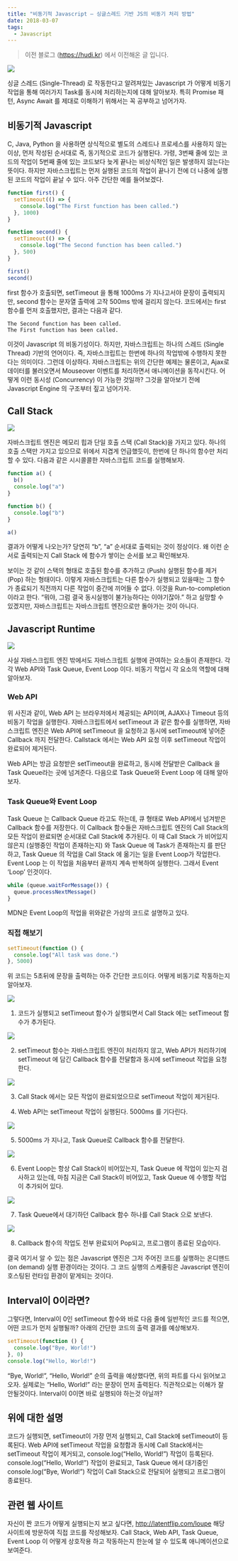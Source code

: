 ```yaml
---
title: "비동기적 Javascript – 싱글스레드 기반 JS의 비동기 처리 방법"
date: 2018-03-07
tags:
  - Javascript
---
```


> 이전 블로그 (https://hudi.kr) 에서 이전해온 글 입니다.

![](./thumb.png)

싱글 스레드 (Single-Thread) 로 작동한다고 알려져있는 Javascript 가 어떻게 비동기 작업을 통해 여러가지 Task를 동시에 처리하는지에 대해 알아보자. 특히 Promise 패턴, Async Await 를 제대로 이해하기 위해서는 꼭 공부하고 넘어가자.

## 비동기적 Javascript

C, Java, Python 을 사용하면 상식적으로 별도의 스레드나 프로세스를 사용하지 않는 이상, 먼저 작성된 순서대로 즉, 동기적으로 코드가 실행된다. 가령, 3번째 줄에 있는 코드의 작업이 5번째 줄에 있는 코드보다 늦게 끝나는 비상식적인 일은 발생하지 않는다는 뜻이다. 하지만 자바스크립트는 먼저 실행된 코드의 작업이 끝나기 전에 더 나중에 실행된 코드의 작업이 끝날 수 있다. 아주 간단한 예를 들어보겠다.

```js
function first() {
  setTimeout(() => {
    console.log("The First function has been called.")
  }, 1000)
}

function second() {
  setTimeout(() => {
    console.log("The Second function has been called.")
  }, 500)
}

first()
second()
```

first 함수가 호출되면, setTimeout 을 통해 1000ms 가 지나고서야 문장이 출력되지만, second 함수는 문자열 출력에 고작 500ms 밖에 걸리지 않는다. 코드에서는 first 함수를 먼저 호출했지만, 결과는 다음과 같다.

```
The Second function has been called.
The First function has been called.
```

이것이 Javascript 의 비동기성이다. 하지만, 자바스크립트는 하나의 스레드 (Single Thread) 기반의 언어이다. 즉, 자바스크립트는 한번에 하나의 작업밖에 수행하지 못한다는 의미이다. 그런데 이상하다. 자바스크립트는 위의 간단한 예제는 물론이고, Ajax로 데이터를 불러오면서 Mouseover 이벤트를 처리하면서 애니메이션을 동작시킨다. 어떻게 이런 동시성 (Concurrency) 이 가능한 것일까? 그것을 알아보기 전에 Javascript Engine 의 구조부터 짚고 넘어가자.

## Call Stack

![](./02.png)

자바스크립트 엔진은 메모리 힙과 단일 호출 스택 (Call Stack)을 가지고 있다. 하나의 호출 스택만 가지고 있으므로 위에서 지겹게 언급했듯이, 한번에 단 하나의 함수만 처리할 수 있다. 다음과 같은 시시콜콜한 자바스크립트 코드를 실행해보자.

```js
function a() {
  b()
  console.log("a")
}

function b() {
  console.log("b")
}

a()
```

결과가 어떻게 나오는가? 당연히 “b”, “a” 순서대로 출력되는 것이 정상이다. 왜 이런 순서로 출력되는지 Call Stack 에 함수가 쌓이는 순서를 보고 확인해보자.

보이는 것 같이 스택의 형태로 호출된 함수를 추가하고 (Push) 실행된 함수를 제거 (Pop) 하는 형태이다. 이렇게 자바스크립트는 다른 함수가 실행되고 있을때는 그 함수가 종료되기 직전까지 다른 작업이 중간에 끼어들 수 없다. 이것을 Run-to-completion 이라고 한다. “뭐야, 그럼 결국 동시실행이 불가능하다는 이야기잖아.” 하고 실망할 수 있겠지만, 자바스크립트는 자바스크립트 엔진으로만 돌아가는 것이 아니다.

## Javascript Runtime

![](./03.png)

사실 자바스크립트 엔진 밖에서도 자바스크립트 실행에 관여하는 요소들이 존재한다. 각각 Web API와 Task Queue, Event Loop 이다. 비동기 작업시 각 요소의 역할에 대해 알아보자.

### Web API

위 사진과 같이, Web API 는 브라우저에서 제공되는 API이며, AJAX나 Timeout 등의 비동기 작업을 실행한다. 자바스크립트에서 setTimeout 과 같은 함수를 실행하면, 자바스크립트 엔진은 Web API에 setTimeout 을 요청하고 동시에 setTimeout에 넣어준 Callback 까지 전달한다. Callstack 에서는 Web API 요청 이후 setTimeout 작업이 완료되어 제거된다.

Web API는 방금 요청받은 setTimeout을 완료하고, 동시에 전달받은 Callback 을 Task Queue라는 곳에 넘겨준다. 다음으로 Task Queue와 Event Loop 에 대해 알아보자.

### Task Queue와 Event Loop

Task Queue 는 Callback Queue 라고도 하는데, 큐 형태로 Web API에서 넘겨받은 Callback 함수를 저장한다. 이 Callback 함수들은 자바스크립트 엔진의 Call Stack의 모든 작업이 완료되면 순서대로 Call Stack에 추가된다. 이 때 Call Stack 가 비어있지 않은지 (실행중인 작업이 존재하는지) 와 Task Queue 에 Task가 존재하는지 를 판단하고, Task Queue 의 작업을 Call Stack 에 옮기는 일을 Event Loop가 작업한다. Event Loop 는 이 작업을 처음부터 끝까지 계속 반복하여 실행한다. 그래서 Event ‘Loop’ 인것이다.

```js
while (queue.waitForMessage()) {
  queue.processNextMessage()
}
```

MDN은 Event Loop의 작업을 위와같은 가상의 코드로 설명하고 있다.

### 직접 해보기

```js
setTimeout(function () {
  console.log("All task was done.")
}, 5000)
```

위 코드는 5초뒤에 문장을 출력하는 아주 간단한 코드이다. 어떻게 비동기로 작동하는지 알아보자.

![](./04.png)

1. 코드가 실행되고 setTimeout 함수가 실행되면서 Call Stack 에는 setTimeout 함수가 추가된다.

![](./05.png)

2. setTimeout 함수는 자바스크립트 엔진이 처리하지 않고, Web API가 처리하기에 setTimeout 에 담긴 Callback 함수를 전달함과 동시에 setTimeout 작업을 요청한다.

![](./06.png)

3. Call Stack 에서는 모든 작업이 완료되었으므로 setTimeout 작업이 제거된다.

4. Web API는 setTimeout 작업이 실행된다. 5000ms 를 기다린다.

![](./07.png)

5. 5000ms 가 지나고, Task Queue로 Callback 함수를 전달한다.

![](./08.png)

6. Event Loop는 항상 Call Stack이 비어있는지, Task Queue 에 작업이 있는지 검사하고 있는데, 마침 지금은 Call Stack이 비어있고, Task Queue 에 수행할 작업이 추가되어 있다.

![](./09.png)

7. Task Queue에서 대기하던 Callback 함수 하나를 Call Stack 으로 보낸다.

![](./10.png)

8. Callback 함수의 작업도 전부 완료되어 Pop되고, 프로그램이 종료된 모습이다.

결국 여기서 알 수 있는 점은 Javascript 엔진은 그저 주어진 코드를 실행하는 온디맨드 (on demand) 실행 환경이라는 것이다. 그 코드 실행의 스케줄링은 Javascript 엔진이 호스팅된 런타임 환경이 맡게되는 것이다.

## Interval이 0이라면?

그렇다면, Interval이 0인 setTimeout 함수와 바로 다음 줄에 일반적인 코드를 적으면, 어떤 코드가 먼저 실행될까? 아래의 간단한 코드의 출력 결과를 예상해보자.

```js
setTimeout(function () {
  console.log("Bye, World!")
}, 0)
console.log("Hello, World!")
```

“Bye, World!”, “Hello, World!” 순의 출력을 예상했다면, 위의 파트를 다시 읽어보고 오자. 실제로는 “Hello, World!” 라는 문장이 먼저 출력된다. 직관적으로는 이해가 잘 안될것이다. Interval이 0이면 바로 실행되야 하는것 아닐까?

## 위에 대한 설명

코드가 실행되면, setTimeout이 가장 먼저 실행되고, Call Stack에 setTimeout이 등록된다. Web API에 setTimeout 작업을 요청함과 동시에 Call Stack에서는 setTimeout 작업이 제거되고, console.log(“Hello, World!”) 작업이 등록된다. console.log(“Hello, World!”) 작업이 완료되고, Task Queue 에서 대기중인 console.log(“Bye, World!”) 작업이 Call Stack으로 전달되어 실행되고 프로그램이 종료된다.

## 관련 웹 사이트

자신이 짠 코드가 어떻게 실행되는지 보고 싶다면, http://latentflip.com/loupe 해당 사이트에 방문하여 직접 코드를 작성해보자. Call Stack, Web API, Task Queue, Event Loop 이 어떻게 상호작용 하고 작동하는지 한눈에 알 수 있도록 애니메이션으로 보여준다.
